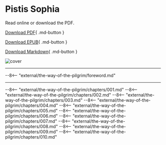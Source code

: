 # Pistis Sophia

Read online or download the PDF.

[Download PDF](https://github.com/wisdomwater/the-way-of-the-pilgrim/releases/download/latest/the-way-of-the-pilgrim.pdf){ .md-button }

[Download EPUB](https://github.com/wisdomwater/the-way-of-the-pilgrim/releases/download/latest/the-way-of-the-pilgrim.epub){ .md-button }

[Download Markdown](https://github.com/wisdomwater/the-way-of-the-pilgrim/releases/download/latest/the-way-of-the-pilgrim.md){ .md-button }

![cover](https://github.com/wisdomwater/the-way-of-the-pilgrim/releases/download/latest/cover.png)

---

--8<-- "external/the-way-of-the-pilgrim/foreword.md"

---

--8<-- "external/the-way-of-the-pilgrim/chapters/001.md"
--8<-- "external/the-way-of-the-pilgrim/chapters/002.md"
--8<-- "external/the-way-of-the-pilgrim/chapters/003.md"
--8<-- "external/the-way-of-the-pilgrim/chapters/004.md"
--8<-- "external/the-way-of-the-pilgrim/chapters/005.md"
--8<-- "external/the-way-of-the-pilgrim/chapters/006.md"
--8<-- "external/the-way-of-the-pilgrim/chapters/007.md"
--8<-- "external/the-way-of-the-pilgrim/chapters/008.md"
--8<-- "external/the-way-of-the-pilgrim/chapters/009.md"
--8<-- "external/the-way-of-the-pilgrim/chapters/010.md"
